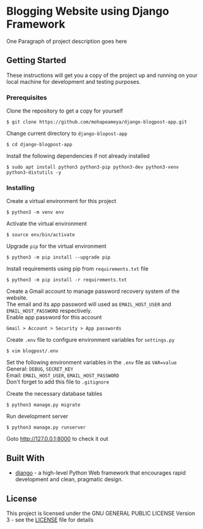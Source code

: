 # Blogging Website using Django Framework

One Paragraph of project description goes here

## Getting Started

These instructions will get you a copy of the project up and running on your local machine for development and testing purposes. <!-- See deployment for notes on how to deploy the project on a live system.-->

### Prerequisites
Clone the repository to get a copy for yourself
```
$ git clone https://github.com/mohapeameya/django-blogpost-app.git
```
Change current directory to ```django-blopost-app```
```
$ cd django-blogpost-app
```
Install the following dependencies if not already installed
```
$ sudo apt install python3 python3-pip python3-dev python3-venv python3-distutils -y
```


### Installing

Create a virtual environment for this project
```
$ python3 -m venv env
```
Activate the virtual environment
```
$ source env/bin/activate
```
Upgrade ```pip``` for the virtual environment
```
$ python3 -m pip install --upgrade pip
```
Install requirements using pip from ```requirements.txt``` file
```
$ python3 -m pip install -r requirements.txt
```
Create a Gmail account to manage password recovery system of the website.   
The email and its app password will used as ```EMAIL_HOST_USER``` and ```EMAIL_HOST_PASSWORD``` respectively.  
Enable app password for this account
````
Gmail > Account > Security > App passwords
````

Create ```.env``` file to configure environment variables for ```settings.py```
```
$ vim blogpost/.env
```
Set the following environment variables in the ```.env``` file as ```VAR=value```  
General: ```DEBUG```, ```SECRET_KEY```  
Email: ```EMAIL_HOST_USER```, ```EMAIL_HOST_PASSWORD```  
Don't forget to add this file to ```.gitignore```  

Create the necessary database tables
```
$ python3 manage.py migrate
```
Run development server
```
$ python3 manage.py runserver
```
Goto http://127.0.0.1:8000 to check it out


<!--## Running the test-->

<!--Explain how to run the automated tests for this system-->

<!--### Break down into end to end tests-->

<!--Explain what these tests test and why-->

<!--### And coding style tests-->

<!--Explain what these tests test and why-->

<!-- ## Deployment-->

<!--Add additional notes about how to deploy this on a live system-->

## Built With

* [django](https://www.djangoproject.com) - a high-level Python Web framework that encourages rapid development and clean, pragmatic design.

<!--## Contributing-->

<!--Please read [CONTRIBUTING.md](https://gist.github.com/PurpleBooth/b24679402957c63ec426) for details on our code of conduct, and the process for submitting pull requests to us.-->

<!--## Versioning-->

<!--We use [SemVer](http://semver.org/) for versioning. For the versions available, see the [tags on this repository](https://github.com/your/project/tags). -->

<!--## Authors-->

<!--* **Ameya Mohape** - *Initial work* - [mohapeameya](https://github.com/mohapeameya)-->

<!--See also the list of [contributors](https://github.com/your/project/contributors) who participated in this project.-->

## License

This project is licensed under the GNU GENERAL PUBLIC LICENSE Version 3 - see the [LICENSE](LICENSE) file for details

<!--## Acknowledgments
* Hat tip to anyone whose code was used
* Inspiration
* etc-->
